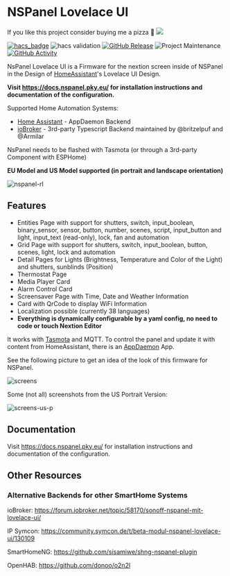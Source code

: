 # NSPanel Lovelace UI

If you like this project consider buying me a pizza 🍕 <a href="https://paypal.me/joBr99" target="_blank"><img src="https://img.shields.io/static/v1?logo=paypal&label=&message=donate&color=slategrey"></a>

[![hacs_badge](https://img.shields.io/badge/HACS-Default-41BDF5.svg)](https://github.com/hacs/integration)
![hacs validation](https://github.com/joBr99/nspanel-lovelace-ui/actions/workflows/hacs-validation.yaml/badge.svg)
[![GitHub Release](https://img.shields.io/github/release/joBr99/nspanel-lovelace-ui.svg)](https://github.com/joBr99/nspanel-lovelace-ui/releases)
![Project Maintenance](https://img.shields.io/maintenance/yes/2023.svg)
[![GitHub Activity](https://img.shields.io/github/commit-activity/y/joBr99/nspanel-lovelace-ui.svg)](https://github.com/joBr99/nspanel-lovelace-ui/commits/main)


NsPanel Lovelace UI is a Firmware for the nextion screen inside of NSPanel in the Design of [HomeAssistant](https://www.home-assistant.io/)'s Lovelace UI Design.

**Visit https://docs.nspanel.pky.eu/ for installation instructions and documentation of the configuration.**

Supported Home Automation Systems:

- [Home Assistant](https://docs.nspanel.pky.eu/prepare_nspanel/) - AppDaemon Backend
- [ioBroker](https://docs.nspanel.pky.eu/prepare_nspanel_ioBroker/) - 3rd-party Typescript Backend maintained by @britzelpuf and @Armilar

NsPanel needs to be flashed with Tasmota (or through a 3rd-party Component with ESPHome)

**EU Model and US Model supported (in portrait and landscape orientation)**

![nspanel-rl](docs/img/nspanel-rl.png)

## Features

- Entities Page with support for shutters, switch, input_boolean, binary_sensor, sensor, button, number, scenes, script, input_button and light, input_text (read-only), lock, fan and automation
- Grid Page with support for shutters, switch, input_boolean, button, scenes, light, lock and automation
- Detail Pages for Lights (Brightness, Temperature and Color of the Light) and shutters, sunblinds (Position)
- Thermostat Page 
- Media Player Card
- Alarm Control Card
- Screensaver Page with Time, Date and Weather Information
- Card with QrCode to display WiFi Information
- Localization possible (currently 38 languages)
- **Everything is dynamically configurable by a yaml config, no need to code or touch Nextion Editor**

It works with [Tasmota](https://tasmota.github.io/docs/) and MQTT. 
To control the panel and update it with content from HomeAssistant, there is an [AppDaemon](https://github.com/AppDaemon/appdaemon) App.

See the following picture to get an idea of the look of this firmware for NSPanel.

![screens](doc-pics/screens.png)

Some (not all) screenshots from the US Portrait Version:

![screens-us-p](doc-pics/screens-us-p.png)

## Documentation

Visit https://docs.nspanel.pky.eu/ for installation instructions and documentation of the configuration.

## Other Resources

### Alternative Backends for other SmartHome Systems

ioBroker: https://forum.iobroker.net/topic/58170/sonoff-nspanel-mit-lovelace-ui/

IP Symcon: https://community.symcon.de/t/beta-modul-nspanel-lovelace-ui/130109

SmartHomeNG: https://github.com/sisamiwe/shng-nspanel-plugin

OpenHAB: https://github.com/donoo/o2n2l

